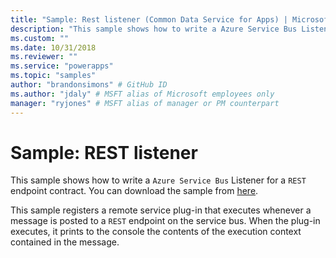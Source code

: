 ```yaml
---
title: "Sample: Rest listener (Common Data Service for Apps) | Microsoft Docs" # Intent and product brand in a unique string of 43-59 chars including spaces
description: "This sample shows how to write a Azure Service Bus Listener for a REST endpoint contract." # 115-145 characters including spaces. This abstract displays in the search result.
ms.custom: ""
ms.date: 10/31/2018
ms.reviewer: ""
ms.service: "powerapps"
ms.topic: "samples"
author: "brandonsimons" # GitHub ID
ms.author: "jdaly" # MSFT alias of Microsoft employees only
manager: "ryjones" # MSFT alias of manager or PM counterpart
---
```

# Sample: REST listener

<!-- https://docs.microsoft.com/en-us/dynamics365/customer-engagement/developer/sample-rest-listener -->

This sample shows how to write a `Azure Service Bus` Listener for a `REST` endpoint contract. You can download the sample from [here](https://github.com/Microsoft/PowerApps-Samples/tree/master/cds/orgsvc/C%23/RESTListener).

This sample registers a remote service plug-in that executes whenever a message is posted to a `REST` endpoint on the service bus. When the plug-in executes, it prints to the console the contents of the execution context contained in the message.
